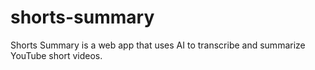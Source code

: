 # shorts-summary
Shorts Summary is a web app that uses AI to transcribe and summarize YouTube short videos.

